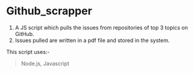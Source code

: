 # Github_scrapper

1. A JS script which pulls the issues from repositories of top 3 topics on GitHub.
2. Issues pulled are written in a pdf file and stored in the system.


This script uses:-
> Node.js,
> Javascript

